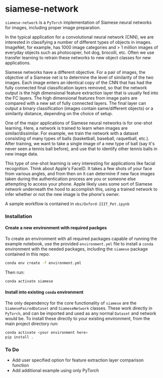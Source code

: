 # siamese-network

`siamese-network` is a `PyTorch` implementation of Siamese neural networks for images, including proper image preparation.

In the typical application for a convolutional neural network (CNN), we are interested in classifying a number of different types of objects in images. ImageNet, for example, has 1000 image categories and > 1 million images of everyday objects such as photocopier, hot dog, brocolli, etc. Often we use transfer learning to retrain these networks to new object classes for new applications.

Siamese networks have a different objective. For a pair of images, the objective of a Siamese net is to determine the level of similarity of the two images. Each image enters an identical copy of the CNN that has had the fully connected final classification layers removed, so that the network output is the high dimensional feature extraction layer that is usually fed into the FC layers. The high dimensional features from image pairs are compared with a new set of fully connected layers. The final layer can output a binary classification (images contain same/different objects) or a similarity distance, depending on the choice of setup.

One of the major applications of Siamese neural networks is for one-shot learning. Here, a network is trained to learn when images are similar/dissimilar. For example, we train the network with a dataset consisting of many types of balls (basketball, baseball, raquetball, etc.). After training, we want to take a single image of a new type of ball (say it's never seen a tennis ball before), and use that to identify other tennis balls in new image data. 

This type of one-shot learning is very interesting for applications like facial recognition. Think about Apple's FaceID. It takes a few shots of your face from various angles, and from then on it can determine if new face images taken during the authentication process are you or someone else attempting to access your phone. Apple likely uses some sort of Siamese network underneath the hood to accomplish this, using a trained network to infer whether or not the new image is the phone's owner.

A sample workflow is contained in `nbs/Oxford-IIIT_Pet.ipynb`

### Installation

#### Create a new environment with required packges

To create an environment with all required packages capable of running the example notebook, use the provided `environment.yml` file to install a `conda` environment with the needed packages, including the `siamese` package contained in this repo:

```bash
conda env create -f environment.yml
```

Then run:

```bash
conda activate siamese
```

#### Install into existing `conda` environment

The only dependency for the core functionality of `siamese` are the `SiamesePairedDataset` and `SiameseNetwork` classes. These work directly in `PyTorch`, and can be imported and used as any normal `Dataset` and network would be. To install these directly to your existing environment, from the main project directory run:

```bash
conda activate <your environment here>
pip install .
```

### To Do

- Add user specified option for feature extraction layer comparison function
- Add additional example using only PyTorch